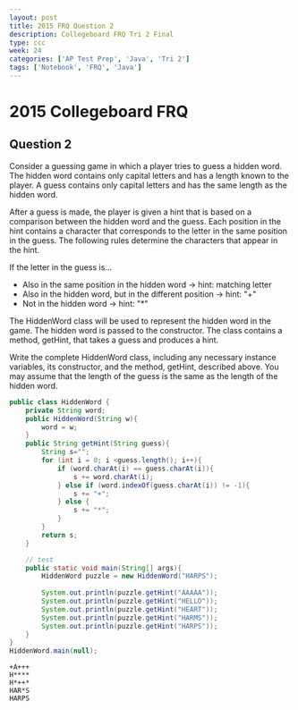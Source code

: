 ```yaml
---
layout: post
title: 2015 FRQ Question 2
description: Collegeboard FRQ Tri 2 Final
type: ccc
week: 24
categories: ['AP Test Prep', 'Java', 'Tri 2']
tags: ['Notebook', 'FRQ', 'Java']
---
```


# 2015 Collegeboard FRQ
## Question 2
Consider a guessing game in which a player tries to guess a hidden word. The hidden word contains only capital letters and has a length known to the player. A guess contains only capital letters and has the same length as the hidden word.

After a guess is made, the player is given a hint that is based on a comparison between the hidden word and the guess. Each position in the hint contains a character that corresponds to the letter in the same position in the guess. The following rules determine the characters that appear in the hint.

If the letter in the guess is...
- Also in the same position in the hidden word -> hint: matching letter
- Also in the hidden word, but in the different position -> hint: "+"
- Not in the hidden word -> hint: "*"

The HiddenWord class will be used to represent the hidden word in the game. The hidden word is passed to the constructor. The class contains a method, getHint, that takes a guess and produces a hint.

Write the complete HiddenWord class, including any necessary instance variables, its constructor, and the method, getHint, described above. You may assume that the length of the guess is the same as the length of the hidden word.


```java
public class HiddenWord {
    private String word;
    public HiddenWord(String w){
        word = w;
    }
    public String getHint(String guess){
        String s="";
        for (int i = 0; i <guess.length(); i++){
            if (word.charAt(i) == guess.charAt(i)){
                s += word.charAt(i);
            } else if (word.indexOf(guess.charAt(i)) != -1){
                s += "+";
            } else {
                s += "*";
            }
        }
        return s;
    }

    // test
    public static void main(String[] args){
        HiddenWord puzzle = new HiddenWord("HARPS");
        
        System.out.println(puzzle.getHint("AAAAA"));
        System.out.println(puzzle.getHint("HELLO"));
        System.out.println(puzzle.getHint("HEART"));
        System.out.println(puzzle.getHint("HARMS"));
        System.out.println(puzzle.getHint("HARPS"));
    }
}
HiddenWord.main(null);
```

    +A+++
    H****
    H*++*
    HAR*S
    HARPS

